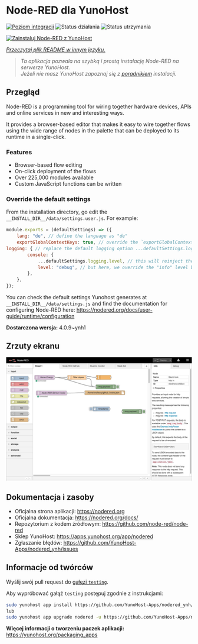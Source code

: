 <!--
To README zostało automatycznie wygenerowane przez <https://github.com/YunoHost/apps/tree/master/tools/readme_generator>
Nie powinno być ono edytowane ręcznie.
-->

# Node-RED dla YunoHost

[![Poziom integracji](https://apps.yunohost.org/badge/integration/nodered)](https://ci-apps.yunohost.org/ci/apps/nodered/)
![Status działania](https://apps.yunohost.org/badge/state/nodered)
![Status utrzymania](https://apps.yunohost.org/badge/maintained/nodered)

[![Zainstaluj Node-RED z YunoHost](https://install-app.yunohost.org/install-with-yunohost.svg)](https://install-app.yunohost.org/?app=nodered)

*[Przeczytaj plik README w innym języku.](./ALL_README.md)*

> *Ta aplikacja pozwala na szybką i prostą instalację Node-RED na serwerze YunoHost.*  
> *Jeżeli nie masz YunoHost zapoznaj się z [poradnikiem](https://yunohost.org/install) instalacji.*

## Przegląd

Node-RED is a programming tool for wiring together hardware devices, APIs and online services in new and interesting ways.

It provides a browser-based editor that makes it easy to wire together flows using the wide range of nodes in the palette that can be deployed to its runtime in a single-click.

### Features

- Browser-based flow editing
- On-click deployment of the flows
- Over 225,000 modules available
- Custom JavaScript functions can be written

### Override the default settings

From the installation directory, go edit the `__INSTALL_DIR__/data/settings.user.js`. For example:

```js
module.exports = (defaultSettings) => ({
    lang: "de", // define the language as "de"
    exportGlobalContextKeys: true, // override the `exportGlobalContextKeys` value
logging: { // replace the default logging option ...defaultSettings.logging, // this will reinject the default settings in logging
        console: {
            ...defaultSettings.logging.level, // this will reinject the default settings in logging.console
            level: "debug", // but here, we override the "info" level by "debug"
        },
    },
});
```

You can check the default settings Yunohost generates at `__INSTALL_DIR__/data/settings.js` and find the documentation for configuring Node-RED here: <https://nodered.org/docs/user-guide/runtime/configuration>


**Dostarczona wersja:** 4.0.9~ynh1

## Zrzuty ekranu

![Zrzut ekranu z Node-RED](./doc/screenshots/screenshot.jpg)

## Dokumentacja i zasoby

- Oficjalna strona aplikacji: <https://nodered.org>
- Oficjalna dokumentacja: <https://nodered.org/docs/>
- Repozytorium z kodem źródłowym: <https://github.com/node-red/node-red>
- Sklep YunoHost: <https://apps.yunohost.org/app/nodered>
- Zgłaszanie błędów: <https://github.com/YunoHost-Apps/nodered_ynh/issues>

## Informacje od twórców

Wyślij swój pull request do [gałęzi `testing`](https://github.com/YunoHost-Apps/nodered_ynh/tree/testing).

Aby wypróbować gałąź `testing` postępuj zgodnie z instrukcjami:

```bash
sudo yunohost app install https://github.com/YunoHost-Apps/nodered_ynh/tree/testing --debug
lub
sudo yunohost app upgrade nodered -u https://github.com/YunoHost-Apps/nodered_ynh/tree/testing --debug
```

**Więcej informacji o tworzeniu paczek aplikacji:** <https://yunohost.org/packaging_apps>
